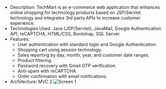 - Description: TechMart is an e-commerce web application that enhances online shopping for technology products based on JSP/Servlet technology and integrates 3rd party APIs to increase customer experience.
- Technologies Used: Java (JSP/Servlet), JavaMail, Google Authentication API, reCAPTCHA, HTML/CSS, Bootstrap, SQL Server.
- Features:
  + User authentication with standard login and Google Authentication.
  + Shopping cart using session technology.
  + Sales reporting by day, month, year, and customer date ranges.
  + Product filtering.
  + Password recovery with Gmail OTP verification.
  + Anti-spam with reCAPTCHA.
  + Order confirmation with email notifications.
- Architecture: MVC 2
  ![Screen 1](/image/blob/main/TechMart/1.png)
